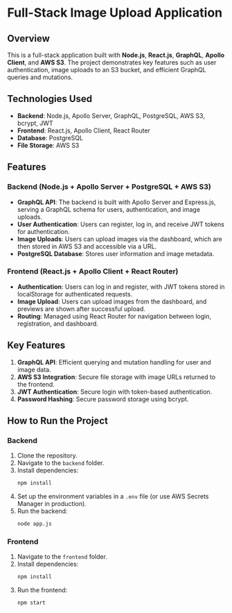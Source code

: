 # Full-Stack Image Upload Application

## Overview

This is a full-stack application built with **Node.js**, **React.js**, **GraphQL**, **Apollo Client**, and **AWS S3**. The project demonstrates key features such as user authentication, image uploads to an S3 bucket, and efficient GraphQL queries and mutations.

## Technologies Used
- **Backend**: Node.js, Apollo Server, GraphQL, PostgreSQL, AWS S3, bcrypt, JWT
- **Frontend**: React.js, Apollo Client, React Router
- **Database**: PostgreSQL
- **File Storage**: AWS S3

## Features

### Backend (Node.js + Apollo Server + PostgreSQL + AWS S3)
- **GraphQL API**: The backend is built with Apollo Server and Express.js, serving a GraphQL schema for users, authentication, and image uploads.
- **User Authentication**: Users can register, log in, and receive JWT tokens for authentication.
- **Image Uploads**: Users can upload images via the dashboard, which are then stored in AWS S3 and accessible via a URL.
- **PostgreSQL Database**: Stores user information and image metadata.

### Frontend (React.js + Apollo Client + React Router)
- **Authentication**: Users can log in and register, with JWT tokens stored in localStorage for authenticated requests.
- **Image Upload**: Users can upload images from the dashboard, and previews are shown after successful upload.
- **Routing**: Managed using React Router for navigation between login, registration, and dashboard.

## Key Features

1. **GraphQL API**: Efficient querying and mutation handling for user and image data.
2. **AWS S3 Integration**: Secure file storage with image URLs returned to the frontend.
3. **JWT Authentication**: Secure login with token-based authentication.
4. **Password Hashing**: Secure password storage using bcrypt.

## How to Run the Project

### Backend
1. Clone the repository.
2. Navigate to the `backend` folder.
3. Install dependencies:
   ```bash
   npm install
   ```
4. Set up the environment variables in a `.env` file (or use AWS Secrets Manager in production).
5. Run the backend:
   ```bash
   node app.js
   ```

### Frontend
1. Navigate to the `frontend` folder.
2. Install dependencies:
   ```bash
   npm install
   ```
3. Run the frontend:
   ```bash
   npm start
   ```
